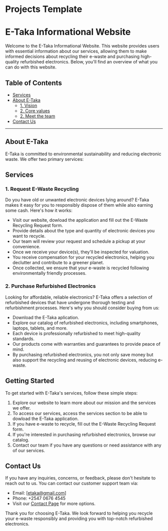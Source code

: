 # Projects Template

# E-Taka Informational Website

Welcome to the E-Taka Informational Website. This website provides users with essential information about our services, allowing them to make informed decisions about recycling their e-waste and purchasing high-quality refurbished electronics. Below, you'll find an overview of what you can do with this website.

## Table of Contents
- [Services](#services)
- [About E-Taka](#about-e-taka)
  - [1. Vision](#1-vision)
  - [2. Core values](#2-core-values)
  - [2. Meet the team](#2-meet-the-team)
- [Contact Us](#contact-us)

---

## About E-Taka

E-Taka is committed to environmental sustainability and reducing electronic waste. We offer two primary services:

## Services

### 1. Request E-Waste Recycling

Do you have old or unwanted electronic devices lying around? E-Taka makes it easy for you to responsibly dispose of them while also earning some cash. Here's how it works:

- Visit our website, dowload the application and fill out the E-Waste Recycling Request form.
- Provide details about the type and quantity of electronic devices you want to recycle.
- Our team will review your request and schedule a pickup at your convenience.
- Once we receive your device(s), they'll be inspected for valuation.
- You receive compensation for your recycled electronics, helping you declutter and contribute to a greener planet.
- Once collected, we ensure that your e-waste is recycled following environmentally friendly processes.

### 2. Purchase Refurbished Electronics

Looking for affordable, reliable electronics? E-Taka offers a selection of refurbished devices that have undergone thorough testing and refurbishment processes. Here's why you should consider buying from us:

- Download the E-Taka aplication.
- Explore our catalog of refurbished electronics, including smartphones, laptops, tablets, and more.
- Each device is professionally refurbished to meet high-quality standards.
- Our products come with warranties and guarantees to provide peace of mind.
- By purchasing refurbished electronics, you not only save money but also support the recycling and reusing of electronic devices, reducing e-waste.

## Getting Started

To get started with E-Taka's services, follow these simple steps:

1. Explore our website to learn more about our mission and the services we offer.
2. To access our services, access the services section to be able to dowload the E-Taka application.
3. If you have e-waste to recycle, fill out the E-Waste Recycling Request form.
4. If you're interested in purchasing refurbished electronics, browse our catalog.
5. Contact our team if you have any questions or need assistance with any of our services.

## Contact Us

If you have any inquiries, concerns, or feedback, please don't hesitate to reach out to us. You can contact our customer support team via:

- Email: [etaka@gmail.com]
- Phone: +2547 0676 4545
- Visit our [Contact Page](#) for more options.

Thank you for choosing E-Taka. We look forward to helping you recycle your e-waste responsibly and providing you with top-notch refurbished electronics.

